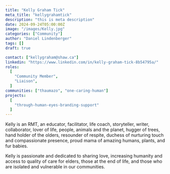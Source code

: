 ```yaml
---
title: "Kelly Graham Tick"
meta_title: "kellygrahamtick"
description: "this is meta description"
date: 2024-09-24T05:00:00Z
image: "/images/Kelly.jpg"
categories: ["Community"]
author: "Daniel Lindenberger"
tags: []
draft: true

contact: ["kellygraham@shaw.ca"]
linkedin: "https://www.linkedin.com/in/kelly-graham-tick-8b54795a/"
roles:
  [
    "Community Member",
    "Liaison",
  ]
communities: ["thaumazo", "one-caring-human"]
projects:
  [
    "through-human-eyes-branding-support"
  ]
---
```

Kelly is an RMT, an educator, facilitator, life coach, storyteller, writer, collaborator, lover of life, people, animals and the planet, hugger of trees, hand holder of the olders, resounder of respite, duchess of nurturing touch and compassionate presence, proud mama of amazing humans, plants, and fur babies.

Kelly is passionate and dedicated to sharing love, increasing humanity and access to quality of care for elders, those at the end of life, and those who are isolated and vulnerable in our communities.